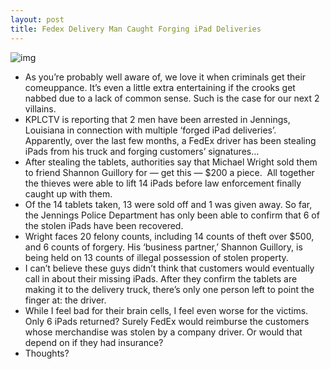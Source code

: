 ```yaml
---
layout: post
title: Fedex Delivery Man Caught Forging iPad Deliveries
---
```

![img](http://media.idownloadblog.com/wp-content/uploads/2010/09/stupid-Criminal1.jpg)
* As you’re probably well aware of, we love it when criminals get their comeuppance. It’s even a little extra entertaining if the crooks get nabbed due to a lack of common sense. Such is the case for our next 2 villains.
* KPLCTV is reporting that 2 men have been arrested in Jennings, Louisiana in connection with multiple ‘forged iPad deliveries’. Apparently, over the last few months, a FedEx driver has been stealing iPads from his truck and forging customers’ signatures…
* After stealing the tablets, authorities say that Michael Wright sold them to friend Shannon Guillory for — get this — $200 a piece.  All together the thieves were able to lift 14 iPads before law enforcement finally caught up with them.
* Of the 14 tablets taken, 13 were sold off and 1 was given away. So far, the Jennings Police Department has only been able to confirm that 6 of the stolen iPads have been recovered.
* Wright faces 20 felony counts, including 14 counts of theft over $500, and 6 counts of forgery. His ‘business partner,’ Shannon Guillory, is being held on 13 counts of illegal possession of stolen property.
* I can’t believe these guys didn’t think that customers would eventually call in about their missing iPads. After they confirm the tablets are making it to the delivery truck, there’s only one person left to point the finger at: the driver.
* While I feel bad for their brain cells, I feel even worse for the victims. Only 6 iPads returned? Surely FedEx would reimburse the customers whose merchandise was stolen by a company driver. Or would that depend on if they had insurance?
* Thoughts?

